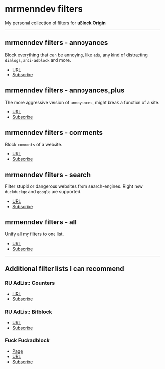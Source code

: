 # mrmenndev filters

My personal collection of filters for **uBlock Origin**

---

## mrmenndev filters - annoyances

Block everything that can be annoying, like `ads`, any kind of distracting `dialogs`, `anti-adblock` and more.

-   [URL](https://raw.githubusercontent.com/mrmenndev/filters/master/filter/annoyances.txt)
-   [Subscribe](https://subscribe.adblockplus.org/?location=https://raw.githubusercontent.com/mrmenndev/filters/master/filter/annoyances.txt&title=mrmenndev%20filters%20-%20annoyances)

## mrmenndev filters - annoyances_plus

The more aggressive version of `annoyances`, might break a function of a site.

-   [URL](https://raw.githubusercontent.com/mrmenndev/filters/master/filter/annoyances_plus.txt)
-   [Subscribe](https://subscribe.adblockplus.org/?location=https://raw.githubusercontent.com/mrmenndev/filters/master/filter/annoyances_plus.txt&title=mrmenndev%20filters%20-%20annoyances_plus)

## mrmenndev filters - comments

Block `comments` of a website.

-   [URL](https://raw.githubusercontent.com/mrmenndev/filters/master/filter/comments.txt)
-   [Subscribe](https://subscribe.adblockplus.org/?location=https://raw.githubusercontent.com/mrmenndev/filters/master/filter/comments.txt&title=mrmenndev%20filters%20-%20comments)

## mrmenndev filters - search

Filter stupid or dangerous websites from search-engines.
Right now `duckduckgo` and `google` are supported.

-   [URL](https://raw.githubusercontent.com/mrmenndev/filters/master/filter/search.txt)
-   [Subscribe](https://subscribe.adblockplus.org/?location=https://raw.githubusercontent.com/mrmenndev/filters/master/filter/search.txt&title=mrmenndev%20filters%20-%20search)

## mrmenndev filters - all

Unify all my filters to one list.

-   [URL](https://raw.githubusercontent.com/mrmenndev/filters/master/filter/all.txt)
-   [Subscribe](https://subscribe.adblockplus.org/?location=https://raw.githubusercontent.com/mrmenndev/filters/master/filter/all.txt&title=mrmenndev%20filters%20-%20all)

---

## Additional filter lists I can recommend

### RU AdList: Counters

-   [URL](https://easylist-downloads.adblockplus.org/cntblock.txt)
-   [Subscribe](https://subscribe.adblockplus.org/?location=https://easylist-downloads.adblockplus.org/cntblock.txt&title=RU%20AdList%3A%20Counters)

### RU AdList: Bitblock

-   [URL](https://easylist-downloads.adblockplus.org/bitblock.txt)
-   [Subscribe](https://subscribe.adblockplus.org/?location=https://easylist-downloads.adblockplus.org/bitblock.txt&title=RU%20AdList%3A%20Bitblock)

### Fuck Fuckadblock

-   [Page](https://github.com/bogachenko/fuckfuckadblock)
-   [URL](https://raw.githubusercontent.com/bogachenko/fuckfuckadblock/master/fuckfuckadblock.txt)
-   [Subscribe](https://subscribe.adblockplus.org/?location=https://raw.githubusercontent.com/bogachenko/fuckfuckadblock/master/fuckfuckadblock.txt&title=Fuck%20Fuckadblock)
